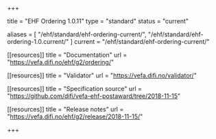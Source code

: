 +++

title = "EHF Ordering 1.0.11"
type = "standard"
status = "current"

aliases = [ "/ehf/standard/ehf-ordering-current/", "/ehf/standard/ehf-ordering-1.0.current/" ]
current = "/ehf/standard/ehf-ordering-current/"

[[resources]]
title = "Documentation"
url = "https://vefa.difi.no/ehf/g2/ordering/"

[[resources]]
title = "Validator"
url = "https://vefa.difi.no/validator/"

[[resources]]
title = "Specification source"
url = "https://github.com/difi/vefa-ehf-postaward/tree/2018-11-15"

[[resources]]
title = "Release notes"
url = "https://vefa.difi.no/ehf/g2/release/2018-11-15/"

+++
